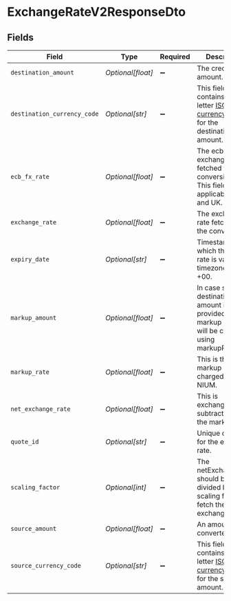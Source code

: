 # ExchangeRateV2ResponseDto


## Fields

| Field                                                                                                                                   | Type                                                                                                                                    | Required                                                                                                                                | Description                                                                                                                             | Example                                                                                                                                 |
| --------------------------------------------------------------------------------------------------------------------------------------- | --------------------------------------------------------------------------------------------------------------------------------------- | --------------------------------------------------------------------------------------------------------------------------------------- | --------------------------------------------------------------------------------------------------------------------------------------- | --------------------------------------------------------------------------------------------------------------------------------------- |
| `destination_amount`                                                                                                                    | *Optional[float]*                                                                                                                       | :heavy_minus_sign:                                                                                                                      | The credited amount.                                                                                                                    | 13.42                                                                                                                                   |
| `destination_currency_code`                                                                                                             | *Optional[str]*                                                                                                                         | :heavy_minus_sign:                                                                                                                      | This field contains the 3-letter [ISO-4217 currency code](https://www.iso.org/iso-4217-currency-codes.html) for the destination amount. | SGD                                                                                                                                     |
| `ecb_fx_rate`                                                                                                                           | *Optional[float]*                                                                                                                       | :heavy_minus_sign:                                                                                                                      | The ecb exchange rate fetched for the conversion.<br/>This field is only applicable for EU and UK.                                      | 1.349                                                                                                                                   |
| `exchange_rate`                                                                                                                         | *Optional[float]*                                                                                                                       | :heavy_minus_sign:                                                                                                                      | The exchange rate fetched for the conversion.                                                                                           | 1.349                                                                                                                                   |
| `expiry_date`                                                                                                                           | *Optional[str]*                                                                                                                         | :heavy_minus_sign:                                                                                                                      | Timestamp till which the quoted rate is valid. The timezone is UTC +00.                                                                 | 2021-03-09T06:46:03.000Z                                                                                                                |
| `markup_amount`                                                                                                                         | *Optional[float]*                                                                                                                       | :heavy_minus_sign:                                                                                                                      | In case source or destination amount is provided the markup amount will be calculated using markupRate.                                 | 0.07                                                                                                                                    |
| `markup_rate`                                                                                                                           | *Optional[float]*                                                                                                                       | :heavy_minus_sign:                                                                                                                      | This is the markup rate charged by NIUM.                                                                                                | 0.006745                                                                                                                                |
| `net_exchange_rate`                                                                                                                     | *Optional[float]*                                                                                                                       | :heavy_minus_sign:                                                                                                                      | This is exchangeRate subtracted by the markupRate.                                                                                      | 1.342255                                                                                                                                |
| `quote_id`                                                                                                                              | *Optional[str]*                                                                                                                         | :heavy_minus_sign:                                                                                                                      | Unique quote Id for the exchange rate.                                                                                                  | f3632302-1d41-4a40-b7a0-4c456dddbd9e                                                                                                    |
| `scaling_factor`                                                                                                                        | *Optional[int]*                                                                                                                         | :heavy_minus_sign:                                                                                                                      | The netExchangeRate should be divided by the scaling factor to fetch the actual exchange rate.                                          | 1                                                                                                                                       |
| `source_amount`                                                                                                                         | *Optional[float]*                                                                                                                       | :heavy_minus_sign:                                                                                                                      | An amount to be converted.                                                                                                              | 10                                                                                                                                      |
| `source_currency_code`                                                                                                                  | *Optional[str]*                                                                                                                         | :heavy_minus_sign:                                                                                                                      | This field contains the 3-letter [ISO-4217 currency code](https://www.iso.org/iso-4217-currency-codes.html) for the source amount.      | USD                                                                                                                                     |